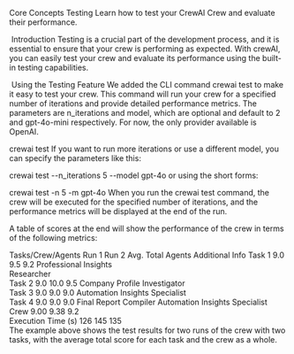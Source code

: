 Core Concepts
Testing
Learn how to test your CrewAI Crew and evaluate their performance.

​
Introduction
Testing is a crucial part of the development process, and it is essential to ensure that your crew is performing as expected. With crewAI, you can easily test your crew and evaluate its performance using the built-in testing capabilities.

​
Using the Testing Feature
We added the CLI command crewai test to make it easy to test your crew. This command will run your crew for a specified number of iterations and provide detailed performance metrics. The parameters are n_iterations and model, which are optional and default to 2 and gpt-4o-mini respectively. For now, the only provider available is OpenAI.


crewai test
If you want to run more iterations or use a different model, you can specify the parameters like this:


crewai test --n_iterations 5 --model gpt-4o
or using the short forms:


crewai test -n 5 -m gpt-4o
When you run the crewai test command, the crew will be executed for the specified number of iterations, and the performance metrics will be displayed at the end of the run.

A table of scores at the end will show the performance of the crew in terms of the following metrics:

Tasks/Crew/Agents	Run 1	Run 2	Avg. Total	Agents	Additional Info
Task 1	9.0	9.5	9.2	Professional Insights	
Researcher	
Task 2	9.0	10.0	9.5	Company Profile Investigator	
Task 3	9.0	9.0	9.0	Automation Insights	
Specialist	
Task 4	9.0	9.0	9.0	Final Report Compiler	Automation Insights Specialist
Crew	9.00	9.38	9.2		
Execution Time (s)	126	145	135		
The example above shows the test results for two runs of the crew with two tasks, with the average total score for each task and the crew as a whole.
